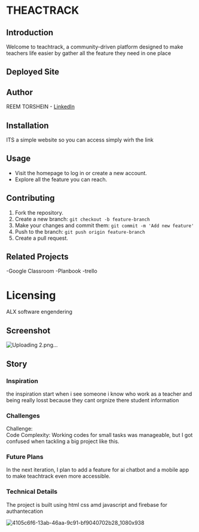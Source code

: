 # THEACTRACK

## Introduction
Welcome to teachtrack, a community-driven platform designed to make teachers life easier by gather all the feature they need in one place

## Deployed Site


## Author
REEM TORSHEIN - [LinkedIn](https://www.linkedin.com/in/reem-torshin-73829128a)

## Installation
ITS a simple website so you can access simply wirh the link 

## Usage
- Visit the homepage to log in or create a new account.
- Explore all the feature you can reach.

## Contributing
1. Fork the repository.
2. Create a new branch: `git checkout -b feature-branch`
3. Make your changes and commit them: `git commit -m 'Add new feature'`
4. Push to the branch: `git push origin feature-branch`
5. Create a pull request.

## Related Projects
-Google Classroom
-Planbook
-trello

# Licensing
ALX software engendering

## Screenshot

![Uploading 2.png…]()




## Story
### Inspiration
the inspiration start when i see someone i know who work as a teacher and being really losst because they cant orgnize there student information

### Challenges
Challenge:  
Code Complexity: Working codes for small tasks was manageable, but I got confused when tackling a big project like this.

### Future Plans
In the next iteration, I plan to add a feature for ai chatbot and a mobile app to make teachtrack even more accessible.

### Technical Details
The project is built using html css amd javascript and firebase for authantecation


![4105c6f6-13ab-46aa-9c91-bf9040702b28_1080x938](https://github.com/Remo3311/Sharehood-MVP/assets/140193991/c76cdbf9-a331-47c8-81b0-ea282c58da2b)
